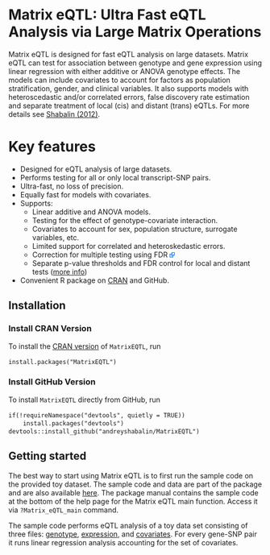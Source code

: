 # Matrix eQTL: Ultra Fast eQTL Analysis via Large Matrix Operations

Matrix eQTL is designed for fast eQTL analysis on large datasets.
Matrix eQTL can test for association between genotype
and gene expression using linear regression
with either additive or ANOVA genotype effects.
The models can include covariates to account for factors
as population stratification, gender, and clinical variables.
It also supports models with heteroscedastic and/or correlated errors,
false discovery rate estimation and
separate treatment of local (cis) and distant (trans) eQTLs.
For more details see
[Shabalin (2012)](https://academic.oup.com/bioinformatics/article/28/10/1353/213326).

# Key features

* Designed for eQTL analysis of large datasets.
* Performs testing for all or only local transcript-SNP pairs.
* Ultra-fast, no loss of precision.
* Equally fast for models with covariates.
* Supports:
    * Linear additive and ANOVA models.
    * Testing for the effect of genotype-covariate interaction.
    * Covariates to account for sex, population structure, surrogate variables, etc.
    * Limited support for correlated and heteroskedastic errors.
    * Correction for multiple testing using FDR [![External link](website/external.png "External link")](http://en.wikipedia.org/wiki/False_discovery_rate)
    * Separate p-value thresholds and FDR control for local and distant tests ([more info](website/runit.md#cis "Local and distant tests"))
* Convenient R package on [CRAN](https://CRAN.R-project.org/package=MatrixEQTL) and GitHub.

## Installation

### Install CRAN Version

To install the
[CRAN version](https://CRAN.R-project.org/package=MatrixEQTL)
of `MatrixEQTL`, run

```
install.packages("MatrixEQTL")
```

### Install GitHub Version

To install `MatrixEQTL` directly from GitHub, run

```
if(!requireNamespace("devtools", quietly = TRUE))
    install.packages("devtools")
devtools::install_github("andreyshabalin/MatrixEQTL")
```

## Getting started

The best way to start using Matrix eQTL is to first run the sample code on the provided toy dataset.
The sample code and data are part of the package and are also available [here](data).
The package manual contains the sample code at the bottom of the help page for the Matrix eQTL main function.
Access it via `?Matrix_eQTL_main` command.

The sample code performs eQTL analysis of a toy data set consisting of three files:
[genotype](data/SNP.txt), [expression](data/GE.txt), and [covariates](data/Covariates.txt).
For every gene-SNP pair it runs linear regression analysis accounting for the set of covariates.
